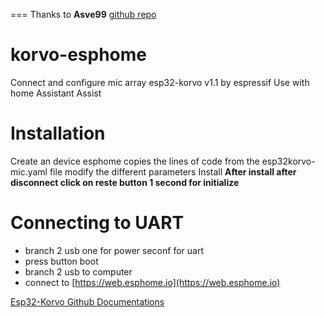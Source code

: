 === Thanks to **Asve99** [github repo](https://github.com/esphome/feature-requests/issues/2430#issuecomment-1789969831)

# korvo-esphome
Connect and configure mic array esp32-korvo v1.1 by espressif
Use with home Assistant Assist

# Installation
Create an device esphome
copies the lines of code from the esp32korvo-mic.yaml file
modify the different parameters
Install
**After install after disconnect click on reste button 1 second for initialize**

# Connecting to UART
- branch 2 usb one for power seconf for uart
- press button boot
- branch 2 usb to computer
- connect to [https://web.esphome.io](https://web.esphome.io)

[Esp32-Korvo Github Documentations](https://github.com/espressif/esp-skainet/blob/master/docs/en/hw-reference/esp32/user-guide-esp32-korvo-v1.1.md)
